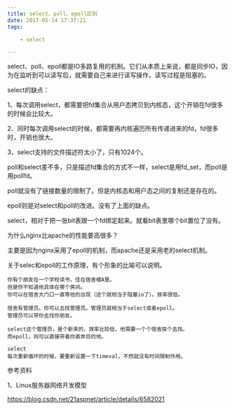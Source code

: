 ```yaml
---
title: select、poll、epoll区别
date: 2017-05-14 17:37:21
tags:

	- select

---
```


select、poll、epoll都是IO多路复用的机制。它们从本质上来说，都是同步IO，因为在监听到可以读写后，就需要自己来进行读写操作，读写过程是阻塞的。



select的缺点：

1、每次调用select，都需要把fd集合从用户态拷贝到内核态，这个开销在fd很多的时候会比较大。

2、同时每次调用select的时候，都需要再内核遍历所有传递进来的fd，fd很多时，开销也很大。

3、select支持的文件描述符太小了，只有1024个。

poll和select差不多，只是描述fd集合的方式不一样，select是用fd_set，而poll是用pollfd。

poll就没有了链接数量的限制了。但是内核态和用户态之间的复制还是存在的。

epoll则是对select和poll的改进。没有了上面的缺点。





select，相对于把一张bit表跟一个fd绑定起来。就看bit表里哪个bit置位了没有。



为什么nginx比apache的性能要高很多？

主要是因为nginx采用了epoll的机制，而apache还是采用老的select机制。

关于selec和epoll的工作原理，有个形象的比喻可以说明。

```
你有个朋友在一个学校读书，住在宿舍楼A里。
但是你不知道他具体在哪个房间。
你可以在宿舍大门口一直等他的出现（这个就相当于阻塞io了）。效率很低。

宿舍有管理员。你可以去找管理员。管理员就相当于select或者epoll。
管理员可以带你去找你朋友。

select这个管理员，是个新来的，效率比较低，他需要一个个宿舍挨个去找。
而epoll，则可以直接带着你直奔目的地。
```



```
select
每次重新循环的时候，要重新设置一下timeval，不然就没有时间限制作用。
```



参考资料

1、Linux服务器网络开发模型

https://blog.csdn.net/21aspnet/article/details/6582021



